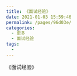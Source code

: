 ```yaml
---
title: 《面试经验》
date: 2021-01-03 15:59:46
permalink: /pages/96d03e/
categories:
  - 更多
  - 面试经验
tags:
  - 
---
```


《面试经验》